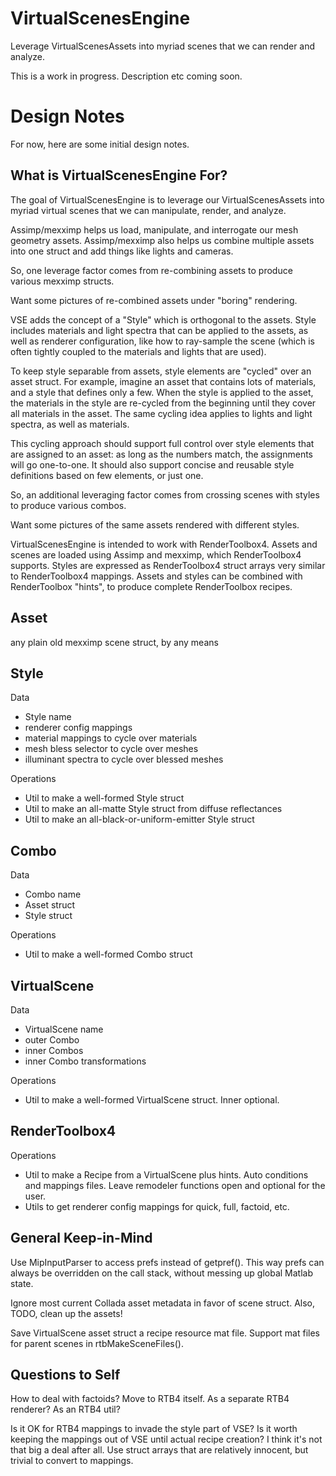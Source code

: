 # VirtualScenesEngine
Leverage VirtualScenesAssets into myriad scenes that we can render and analyze.

This is a work in progress.  Description etc coming soon.

# Design Notes
For now, here are some initial design notes.

## What is VirtualScenesEngine For?

The goal of VirtualScenesEngine is to leverage our VirtualScenesAssets into myriad virtual scenes that we can manipulate, render, and analyze.

Assimp/mexximp helps us load, manipulate, and interrogate our mesh geometry assets.  Assimp/mexximp also helps us combine multiple assets into one struct and add things like lights and cameras.

So, one leverage factor comes from re-combining assets to produce various mexximp structs.

Want some pictures of re-combined assets under "boring" rendering.

VSE adds the concept of a "Style" which is orthogonal to the assets. Style includes materials and light spectra that can be applied to the assets, as well as renderer configuration, like how to ray-sample the scene (which is often tightly coupled to the materials and lights that are used).

To keep style separable from assets, style elements are "cycled" over an asset struct.  For example, imagine an asset that contains lots of materials, and a style that defines only a few.  When the style is applied to the asset, the materials in the style are re-cycled from the beginning until they cover all materials in the asset.  The same cycling idea applies to lights and light spectra, as well as materials.

This cycling approach should support full control over style elements that are assigned to an asset: as long as the numbers match, the assignments will go one-to-one.  It should also support concise and reusable style definitions based on few elements, or just one.

So, an additional leveraging factor comes from crossing scenes with styles to produce 
various combos.

Want some pictures of the same assets rendered with different styles.

VirtualScenesEngine is intended to work with RenderToolbox4.  Assets and scenes are loaded using Assimp and mexximp, which RenderToolbox4 supports.  Styles are expressed as RenderToolbox4 struct arrays very similar to RenderToolbox4 mappings.  Assets and styles can be combined with RenderToolbox "hints", to produce complete RenderToolbox recipes.

## Asset

any plain old mexximp scene struct, by any means

## Style

Data
 - Style name
 - renderer config mappings
 - material mappings to cycle over materials
 - mesh bless selector to cycle over meshes
 - illuminant spectra to cycle over blessed meshes

Operations
 - Util to make a well-formed Style struct
 - Util to make an all-matte Style struct from diffuse reflectances
 - Util to make an all-black-or-uniform-emitter Style struct

## Combo

Data
 - Combo name
 - Asset struct
 - Style struct

Operations
 - Util to make a well-formed Combo struct

## VirtualScene

Data
 - VirtualScene name
 - outer Combo
 - inner Combos
 - inner Combo transformations

Operations
 - Util to make a well-formed VirtualScene struct.  Inner optional.

## RenderToolbox4

Operations
 - Util to make a Recipe from a VirtualScene plus hints.  Auto conditions and mappings files.
Leave remodeler functions open and optional for the user.
 - Utils to get renderer config mappings for quick, full, factoid, etc.

## General Keep-in-Mind

Use MipInputParser to access prefs instead of getpref(). This way prefs can always be overridden on the call stack, without messing up global Matlab state.

Ignore most current Collada asset metadata in favor of scene struct.  Also, TODO, clean up the assets!

Save VirtualScene asset struct a recipe resource mat file. Support mat files for parent scenes in rtbMakeSceneFiles().

## Questions to Self

How to deal with factoids? Move to RTB4 itself. As a separate RTB4 renderer?  As an RTB4 util?

Is it OK for RTB4 mappings to invade the style part of VSE? Is it worth keeping the mappings out of VSE until actual recipe creation? I think it's not that big a deal after all. Use struct arrays that are relatively innocent, but trivial to convert to mappings.
